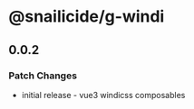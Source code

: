 # @snailicide/g-windi

## 0.0.2

### Patch Changes

-   initial release - vue3 windicss composables
